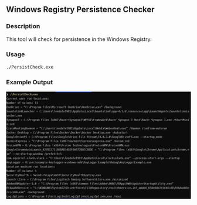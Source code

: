 ## Windows Registry Persistence Checker
### Description
This tool will check for persistence in the Windows Registry.

### Usage
```bash 
./PersistCheck.exe
```

### Example Output

![example.jpg](example.jpg)